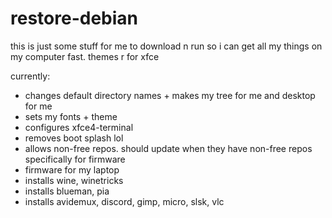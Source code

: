 # restore-debian

this is just some stuff for me to download n run so i can get all my things on my computer fast. themes r for xfce

currently:
- changes default directory names + makes my tree for me and desktop for me
- sets my fonts + theme
- configures xfce4-terminal
- removes boot splash lol
- allows non-free repos. should update when they have non-free repos specifically for firmware
- firmware for my laptop
- installs wine, winetricks
- installs blueman, pia
- installs avidemux, discord, gimp, micro, slsk, vlc
